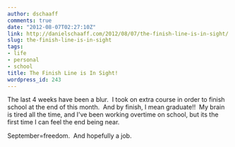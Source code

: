 ```yaml
---
author: dschaaff
comments: true
date: "2012-08-07T02:27:10Z"
link: http://danielschaaff.com/2012/08/07/the-finish-line-is-in-sight/
slug: the-finish-line-is-in-sight
tags:
- life
- personal
- school
title: The Finish Line is In Sight!
wordpress_id: 243
---
```


The last 4 weeks have been a blur.  I took on extra course in order to finish school at the end of this month.  And by finish, I mean graduate!!  My brain is tired all the time, and I've been working overtime on school, but its the first time I can feel the end being near.  





September=freedom.  And hopefully a job.
